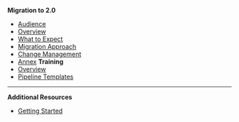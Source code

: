 **Migration to 2.0**
  - [Audience](ship-hats-migration-to-2.0)
  - [Overview](ship-hats-migration-overview)
  - [What to Expect](ship-hats-migration-what-to-expect)
  - [Migration Approach](ship-hats-migration)
  - [Change Management](ship-hats-migration-change-management)
  - [Annex](ship-hats-migration-annex)
**Training**
  - [Overview](training)
  - [Pipeline Templates](pipeline-templates) 
&nbsp;

---
**Additional Resources**
  - [Getting Started](https://docs.developer.tech.gov.sg/docs/ship-hats-getting-started/)


<!--  
  - [FAQs](faqs)
  - [Portal](https://docs.developer.tech.gov.sg/docs/ship-hats-portal/#/ship-hats-portal-overview) 
  - [Tools](https://docs.developer.tech.gov.sg/docs/ship-hats-tools/#/tools-overview) 

**Training**
  - [Overview](training)
  - [Learning events](learning-events)
  - [Self-paced trainings](self-paced-trainings)
  - [Pipeline Templates](pipeline-templates)    
-->